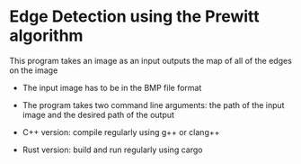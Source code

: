 # Edge Detection using the Prewitt algorithm

This program takes an image as an input outputs the map of all of the edges on the image

- The input image has to be in the BMP file format

- The program takes two command line arguments: the path of the input image and the desired path of the output

- C++ version: compile regularly using g++ or clang++

- Rust version: build and run regularly using cargo